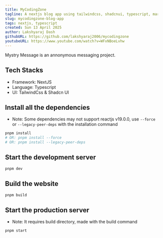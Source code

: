 ```yaml
---
title: MyCodingZone
tagline: A nextjs blog app using tailwindcss, shadcnui, typescript, markdown & rehype.
slug: mycodingzone-blog-app
tags: nextjs, typescript
created: Sun 13 April 2025
author: Lakshyaraj Dash
githubURL: https://github.com/lakshyaraj2006/mycodingzone
youtubeURL: https://www.youtube.com/watch?v=WFxNBoeLvhw
---
```


Mystry Message is an annonymous messaging project.

## Tech Stacks
- Framework: NextJS
- Language: Typescript
- UI: TailwindCss & Shadcn UI

## Install all the dependencies

- Note: Some dependencies may not support reactjs v19.0.0, use ```--force``` or ```--legacy-peer-deps``` with the installation command

```bash
pnpm install
# OR: pnpm install --force
# OR: pnpm install --legacy-peer-deps
```

## Start the development server
```bash
pnpm dev
```

## Build the website
```bash
pnpm build
```

## Start the production server

- Note: It requires build directory, made with the build command

```bash
pnpm start
```